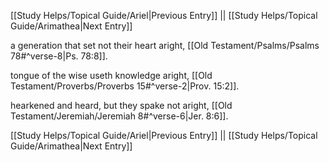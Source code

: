 [[Study Helps/Topical Guide/Ariel|Previous Entry]]  ||  [[Study Helps/Topical Guide/Arimathea|Next Entry]]

 a generation that set not their heart aright, [[Old Testament/Psalms/Psalms 78#^verse-8|Ps. 78:8]].

 tongue of the wise useth knowledge aright, [[Old Testament/Proverbs/Proverbs 15#^verse-2|Prov. 15:2]].

 hearkened and heard, but they spake not aright, [[Old Testament/Jeremiah/Jeremiah 8#^verse-6|Jer. 8:6]].

[[Study Helps/Topical Guide/Ariel|Previous Entry]]  ||  [[Study Helps/Topical Guide/Arimathea|Next Entry]]
